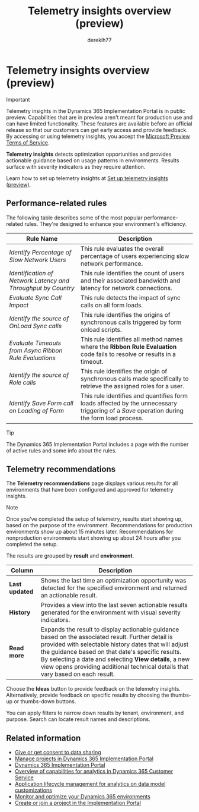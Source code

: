 ﻿---
title: Telemetry insights overview (preview) 
description: Learn how to use telemetry insights to analyze the performance of a project in the Dynamics 365 Implementation Portal. This article provides an overview on capabilities and rules.
author: dereklh77
ms.author: meesposi
ms.topic: conceptual
ms.date: 12/20/2024
---
# Telemetry insights overview (preview)
<!--[This article is prerelease documentation and is subject to change.]-->

> [!IMPORTANT]
> Telemetry insights in the Dynamics 365 Implementation Portal is in public preview. Capabilities that are in preview aren't meant for production use and can have limited functionality. These features are available before an official release so that our customers can get early access and provide feedback.
> By accessing or using telemetry insights, you accept the [Microsoft Preview Terms of Service](https://go.microsoft.com/fwlink/?linkid=2242556).

**Telemetry insights** detects optimization opportunities and provides actionable guidance based on usage patterns in environments. Results surface with severity indicators as they require attention.

Learn how to set up telemetry insights at [Set up telemetry insights (preview)](telemetry-insights-set-up.md).  

## Performance-related rules

The following table describes some of the most popular performance-related rules. They're designed to enhance your environment's efficiency.

| Rule Name | Description |
|--|--|
|*Identify Percentage of Slow Network Users* |This rule evaluates the overall percentage of users experiencing slow network performance.|
| *Identification of Network Latency and Throughput by Country*| This rule identifies the count of users and their associated bandwidth and latency for network connections. |
|*Evaluate Sync Call Impact*|This rule detects the impact of sync calls on all form loads.|
| *Identify the source of OnLoad Sync calls*  |This rule identifies the origins of synchronous calls triggered by form onload scripts. |
| *Evaluate Timeouts from Async Ribbon Rule Evaluations*|This rule identifies all method names where the **Ribbon Rule Evaluation** code fails to resolve or results in a timeout.<!--When promises in the **Ribbon Rule Evaluation** code are not properly resolved or rejected, the calling code continues to wait, leading to a timeout and adversely affecting form load times.--> |
|*Identify the source of Role calls* |This rule identifies the origin of synchronous calls made specifically to retrieve the assigned roles for a user. |
|*Identify Save Form call on Loading of Form* |This rule identifies and quantifies form loads affected by the unnecessary triggering of a *Save* operation during the form load process. |

> [!TIP]
> The Dynamics 365 Implementation Portal includes a page with the number of active rules and some info about the rules.

## Telemetry recommendations

The **Telemetry recommendations** page displays various results for all environments that have been configured and approved for telemetry insights.

> [!NOTE]
> Once you've completed the setup of telemetry, results start showing up, based on the purpose of the environment. Recommendations for production environments show up about 15 minutes later. Recommendations for nonproduction environments start showing up about 24 hours after you completed the setup.

The results are grouped by **result** and **environment**.  

| Column | Description |
|------|-------------|
| **Last updated** | Shows the last time an optimization opportunity was detected for the specified environment and returned an actionable result.|
| **History** | Provides a view into the last seven actionable results generated for the environment with visual severity indicators. |
| **Read more**| Expands the result to display actionable guidance based on the associated result. Further detail is provided with selectable history dates that will adjust the guidance based on that date's specific results. By selecting a date and selecting **View details**, a new view opens providing additional technical details that vary based on each result.|

Choose the **Ideas** button to provide feedback on the telemetry insights. Alternatively, provide feedback on specific results by choosing the thumbs-up or thumbs-down buttons.

You can apply filters to narrow down results by tenant, environment, and purpose. Search can locate result names and descriptions.  

## Related information

- [Give or get consent to data sharing](data-sharing-consent.md)  
- [Manage projects in Dynamics 365 Implementation Portal](manage-projects.md)  
- [Dynamics 365 Implementation Portal](overview.md)  
- [Overview of capabilities for analytics in Dynamics 365 Customer Service](../resources/analytics-capabilities.md)  
- [Application lifecycle management for analytics on data model customizations](../resources/analytics-alm-custom-reports.md)  
- [Monitor and optimize your Dynamics 365 environments](../implementation-guide/service-solution-monitor-service-health.md)  
- [Create or join a project in the Implementation Portal](onboard-project.md)  
